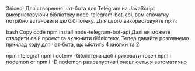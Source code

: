 Звісно! Для створення чат-бота для Telegram на JavaScript використовуючи бібліотеку node-telegram-bot-api, вам спочатку потрібно встановити цю бібліотеку. Для цього використовуйте npm:

bash
Copy code
npm install node-telegram-bot-api
Далі ви можете створити свій проект та включити бібліотеку. Тепер давайте розглянемо приклад коду для чат-бота, що містить 4 кнопки та 2 

npm i telegraf
npm i dotenv -бібліотека щоб приховати токен
npm i nodemon or npm i -D nodemon    раз запустив і оновлюється автоматично